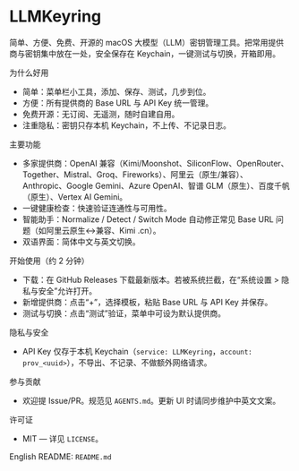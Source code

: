 # LLMKeyring

简单、方便、免费、开源的 macOS 大模型（LLM）密钥管理工具。把常用提供商与密钥集中放在一处，安全保存在 Keychain，一键测试与切换，开箱即用。

为什么好用
- 简单：菜单栏小工具，添加、保存、测试，几步到位。
- 方便：所有提供商的 Base URL 与 API Key 统一管理。
- 免费开源：无订阅、无遥测，随时自建自用。
- 注重隐私：密钥只存本机 Keychain，不上传、不记录日志。

主要功能
- 多家提供商：OpenAI 兼容（Kimi/Moonshot、SiliconFlow、OpenRouter、Together、Mistral、Groq、Fireworks）、阿里云（原生/兼容）、Anthropic、Google Gemini、Azure OpenAI、智谱 GLM（原生）、百度千帆（原生）、Vertex AI Gemini。
- 一键健康检查：快速验证连通性与可用性。
- 智能助手：Normalize / Detect / Switch Mode 自动修正常见 Base URL 问题（如阿里云原生↔兼容、Kimi .cn）。
- 双语界面：简体中文与英文切换。

开始使用（约 2 分钟）
- 下载：在 GitHub Releases 下载最新版本。若被系统拦截，在“系统设置 > 隐私与安全”允许打开。
- 新增提供商：点击“+”，选择模板，粘贴 Base URL 与 API Key 并保存。
- 测试与切换：点击“测试”验证，菜单中可设为默认提供商。

隐私与安全
- API Key 仅存于本机 Keychain（`service: LLMKeyring`，`account: prov_<uuid>`），不导出、不记录、不做额外网络请求。

参与贡献
- 欢迎提 Issue/PR。规范见 `AGENTS.md`。更新 UI 时请同步维护中英文文案。

许可证
- MIT — 详见 `LICENSE`。

English README: `README.md`

